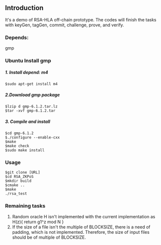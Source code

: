 ## Introduction
It's a demo of RSA-HLA off-chain prototype. The codes will finish the tasks with keyGen, tagGen, commit, challenge, prove, and verify.

### Depends:
gmp

### Ubuntu Install gmp
##### 1. Install depend: m4
```
$sudo apt-get install m4
```

##### 2.Download gmp package
```
$lzip d gmp-6.1.2.tar.lz
$tar -xvf gmp-6.1.2.tar
```
##### 3. Compile and install
```
$cd gmp-6.1.2
$./configure --enable-cxx
$make
$make check
$sudo make install
```

### Usage
```
$git clone [URL]
$cd RSA_ZKPoS
$mkdir build
$cmake ..
$make
./rsa_test
```

### Remaining tasks
1. Random oracle H isn't implemented with the current implementation as H(z){ return g1^z mod N }
2. If the size of a file isn't the multiple of BLOCKSIZE, there is a need of padding, which is not implemented.
Therefore, the size of input files should be of multiple of BLOCKSIZE.